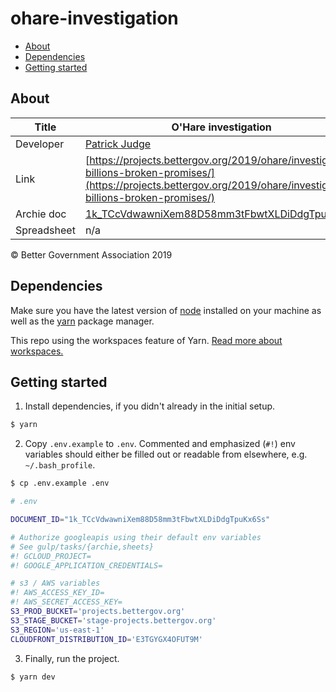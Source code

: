 # ohare-investigation

- [About](#about)
- [Dependencies](#dependencies)
- [Getting started](#getting-started)

## About

| Title       | O&#39;Hare investigation                                                                                                                                               |
| ----------- | ---------------------------------------------------------------------------------------------------------------------------------------------------------------------- |
| Developer   | [Patrick Judge](pjudge@bettergov.org)                                                                                                                                  |
| Link        | [https://projects.bettergov.org/2019/ohare/investigation-billions-broken-promises/](https://projects.bettergov.org/2019/ohare/investigation-billions-broken-promises/) |
| Archie doc  | [1k_TCcVdwawniXem88D58mm3tFbwtXLDiDdgTpuKx6Ss](https://docs.google.com/document/d/1k_TCcVdwawniXem88D58mm3tFbwtXLDiDdgTpuKx6Ss/edit)                                   |
| Spreadsheet | n/a                                                                                                                                                                    |

© Better Government Association 2019

## Dependencies

Make sure you have the latest version of [node](https://docs.npmjs.com/getting-started/installing-node) installed on your machine as well as the [yarn](https://yarnpkg.com/en/docs/install) package manager.

This repo using the workspaces feature of Yarn. [Read more about workspaces.](https://yarnpkg.com/lang/en/docs/workspaces/)

## Getting started

1.  Install dependencies, if you didn't already in the initial setup.

```bash
$ yarn
```

2. Copy `.env.example` to `.env`. Commented and emphasized (`#!`) env variables should either be filled out or readable from elsewhere, e.g. `~/.bash_profile`.

```bash
$ cp .env.example .env
```

```bash
# .env

DOCUMENT_ID="1k_TCcVdwawniXem88D58mm3tFbwtXLDiDdgTpuKx6Ss"

# Authorize googleapis using their default env variables
# See gulp/tasks/{archie,sheets}
#! GCLOUD_PROJECT=
#! GOOGLE_APPLICATION_CREDENTIALS=

# s3 / AWS variables
#! AWS_ACCESS_KEY_ID=
#! AWS_SECRET_ACCESS_KEY=
S3_PROD_BUCKET='projects.bettergov.org'
S3_STAGE_BUCKET='stage-projects.bettergov.org'
S3_REGION='us-east-1'
CLOUDFRONT_DISTRIBUTION_ID='E3TGYGX4OFUT9M'

```

3.  Finally, run the project.

```bash
$ yarn dev
```
